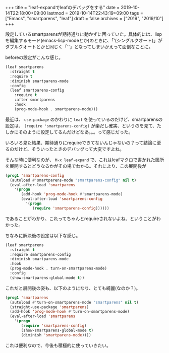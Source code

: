 +++
title = "leaf-expandでleafのデバッグをする"
date = 2019-10-14T22:18:00+09:00
lastmod = 2019-10-14T22:43:19+09:00
tags = ["Emacs", "smartparens", "leaf"]
draft = false
archives = ["2019", "2019/10"]
+++

設定しているsmartparensが期待通りに動かずに困っていた。具体的には、lispを編集するモード(emacs-lisp-modeとか)のときに、「'(シングルクオート)」がダブルクオートとかと同じく「''」となってしまいかえって面倒なことに。

beforeの設定がこんな感じ。

```lisp
(leaf smartparens
  :straight t
  :require t
  :diminish smartparens-mode
  :config
  (leaf smartparens-config
    :require t
    :after smartparens
    :hook
    (prog-mode-hook . smartparens-mode)))
```

最近は、 `use-package` のかわりに `leaf` を使っているのだけど、smartparensの設定は、 `(require 'smartparens-config)` が楽だし確実、というのを見て、たしかにそのように設定してるんだけどなあ。。。って感じだった。

いろいろ見た結果、期待通りにrequireできてないんじゃないの？って結論に至るのだけど、そういったときのデバッグって大変ですよね。

そんな時に便利なのが、 `M-x leaf-expand` で、これはleafマクロで書かれた箇所を展開するとどうなるかがその場でわかる。それにより、この展開後が

```lisp
(prog1 'smartparens-config
  (autoload #'smartparens-mode "smartparens-config" nil t)
  (eval-after-load 'smartparens
    '(progn
       (add-hook 'prog-mode-hook #'smartparens-mode)
       (eval-after-load 'smartparens-config
         '(progn
            (require 'smartparens-config))))))
```

であることがわかり、これってちゃんとrequireされないよね、ということがわかった。

ちなみに解決後の設定は以下な感じ。

```lisp
(leaf smartparens
  :straight t
  :require smartparens-config
  :diminish smartparens-mode
  :hook
  (prog-mode-hook . turn-on-smartparens-mode)
  :config
  (show-smartparens-global-mode t))
```

これだと展開後の姿も、以下のようになり、とても綺麗(なのか？)。

```lisp
(prog1 'smartparens
  (autoload #'turn-on-smartparens-mode "smartparens" nil t)
  (straight-use-package 'smartparens)
  (add-hook 'prog-mode-hook #'turn-on-smartparens-mode)
  (eval-after-load 'smartparens
    '(progn
       (require 'smartparens-config)
       (show-smartparens-global-mode t)
       (diminish 'smartparens-mode))))
```

これは便利なので、今後も積極的に使っていきたい。
